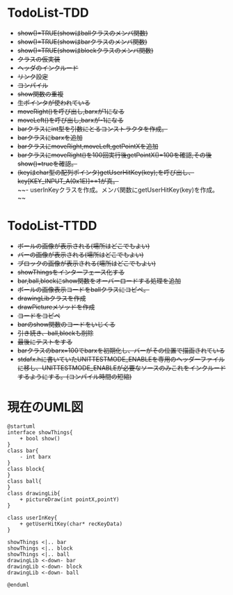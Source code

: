 # TodoList-TDD
- ~~show()=TRUE(showはballクラスのメンバ関数)~~
- ~~show()=TRUE(showはbarクラスのメンバ関数)~~
- ~~show()=TRUE(showはblockクラスのメンバ関数)~~
- ~~クラスの仮実装~~
- ~~ヘッダのインクルード~~
- ~~リンク設定~~
- ~~コンパイル~~
- ~~show関数の重複~~
- ~~生ポインタが使われている~~
- ~~moveRight()を呼び出し,barxが1になる~~
- ~~moveLeft()を呼び出し,barxが-1になる~~
- ~~barクラスにint型を引数にとるコンストラクタを作成。~~
- ~~barクラスにbarxを追加~~
- ~~barクラスにmoveRight,moveLeft,getPointXを追加~~
- ~~barクラスにmoveRight()を100回実行後getPointX()=100を確認,その後show()=trueを確認。~~
- ~~(keyはchar型の配列ポインタ)getUserHitKey(key);を呼び出し、key[KEY_INPUT_A(0x1E)]==1が真。~~  
~~- userInKeyクラスを作成。メンバ関数にgetUserHitKey(key)を作成。 ~~ 

# TodoList-TTDD
- ~~ボールの画像が表示される(場所はどこでもよい)~~
- ~~バーの画像が表示される(場所はどこでもよい)~~
- ~~ブロックの画像が表示される(場所はどこでもよい)~~
- ~~showThingsをインターフェース化する~~
- ~~bar,ball,blockにshow関数をオーバーロードする処理を追加~~
- ~~ボールの画像表示コードをballクラスにコピぺ。~~
- ~~drawingLibクラスを作成~~
- ~~drawPictureメソッドを作成~~
- ~~コードをコピペ~~
- ~~barのshow関数のコードをいじくる~~
- ~~引き続き、ball,blockも削除~~
- ~~最後にテストをする~~
- ~~barクラスのbarx=100でbarxを初期化し、バーがその位置で描画されている~~
- ~~stdafx.hに書いていたUNITTESTMODE_ENABLEを専用のヘッダーファイルに移し、UNITTESTMODE_ENABLEが必要なソースのみこれをインクルードするようにする。(コンパイル時間の短縮)~~

# 現在のUML図
~~~plantuml
@startuml
interface showThings{
    + bool show()
}
class bar{
    - int barx
}
class block{
}
class ball{
}
class drawingLib{
    + pictureDraw(int pointX,pointY)
}

class userInKey{
    + getUserHitKey(char* recKeyData)
}

showThings <|.. bar
showThings <|.. block
showThings <|.. ball
drawingLib <-down- bar
drawingLib <-down- block
drawingLib <-down- ball

@enduml
~~~


